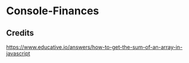 # Console-Finances

## Credits

https://www.educative.io/answers/how-to-get-the-sum-of-an-array-in-javascript 
